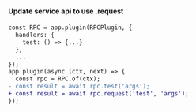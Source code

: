 #### Update service api to use .request
```diff
const RPC = app.plugin(RPCPlugin, {
  handlers: {
    test: () => {...}
  },
  ...
});
app.plugin(async (ctx, next) => {
  const rpc = RPC.of(ctx);
- const result = await rpc.test('args');
+ const result = await rpc.request('test', 'args');
});
```
